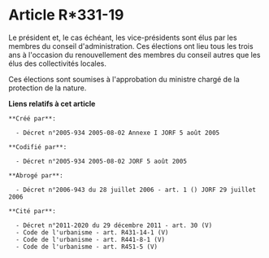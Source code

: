 # Article R*331-19

Le président et, le cas échéant, les vice-présidents sont élus par les membres du conseil d'administration. Ces élections ont
lieu tous les trois ans à l'occasion du renouvellement des membres du conseil autres que les élus des collectivités locales.

Ces élections sont soumises à l'approbation du ministre chargé de la protection de la nature.

**Liens relatifs à cet article**

	**Créé par**:

	  - Décret n°2005-934 2005-08-02 Annexe I JORF 5 août 2005

	**Codifié par**:

	  - Décret n°2005-934 2005-08-02 JORF 5 août 2005

	**Abrogé par**:

	  - Décret n°2006-943 du 28 juillet 2006 - art. 1 () JORF 29 juillet 2006

	**Cité par**:

	  - Décret n°2011-2020 du 29 décembre 2011 - art. 30 (V)
	  - Code de l'urbanisme - art. R431-14-1 (V)
	  - Code de l'urbanisme - art. R441-8-1 (V)
	  - Code de l'urbanisme - art. R451-5 (V)
